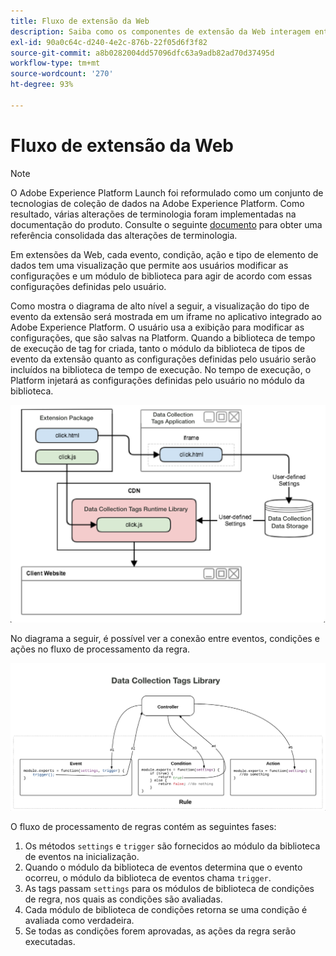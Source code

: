 ```yaml
---
title: Fluxo de extensão da Web
description: Saiba como os componentes de extensão da Web interagem entre si durante o tempo de execução na Adobe Experience Platform.
exl-id: 90a0c64c-d240-4e2c-876b-22f05d6f3f82
source-git-commit: a8b0282004dd57096dfc63a9adb82ad70d37495d
workflow-type: tm+mt
source-wordcount: '270'
ht-degree: 93%

---
```


# Fluxo de extensão da Web

>[!NOTE]
>
>O Adobe Experience Platform Launch foi reformulado como um conjunto de tecnologias de coleção de dados na Adobe Experience Platform. Como resultado, várias alterações de terminologia foram implementadas na documentação do produto. Consulte o seguinte [documento](../../term-updates.md) para obter uma referência consolidada das alterações de terminologia.

Em extensões da Web, cada evento, condição, ação e tipo de elemento de dados tem uma visualização que permite aos usuários modificar as configurações e um módulo de biblioteca para agir de acordo com essas configurações definidas pelo usuário.

Como mostra o diagrama de alto nível a seguir, a visualização do tipo de evento da extensão será mostrada em um iframe no aplicativo integrado ao Adobe Experience Platform. O usuário usa a exibição para modificar as configurações, que são salvas na Platform. Quando a biblioteca de tempo de execução de tag for criada, tanto o módulo da biblioteca de tipos de evento da extensão quanto as configurações definidas pelo usuário serão incluídos na biblioteca de tempo de execução. No tempo de execução, o Platform injetará as configurações definidas pelo usuário no módulo da biblioteca.

![diagrama do fluxo de extensão](../images/flow/web/extension-flow.png)

No diagrama a seguir, é possível ver a conexão entre eventos, condições e ações no fluxo de processamento da regra.

![diagrama de fluxo de processamento de regras](../images/flow/web/rule-processing-flow.png)

O fluxo de processamento de regras contém as seguintes fases:

1. Os métodos `settings` e `trigger` são fornecidos ao módulo da biblioteca de eventos na inicialização.
1. Quando o módulo da biblioteca de eventos determina que o evento ocorreu, o módulo da biblioteca de eventos chama `trigger`.
1. As tags passam `settings` para os módulos de biblioteca de condições de regra, nos quais as condições são avaliadas.
1. Cada módulo de biblioteca de condições retorna se uma condição é avaliada como verdadeira.
1. Se todas as condições forem aprovadas, as ações da regra serão executadas.

